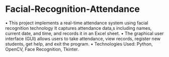 # Facial-Recognition-Attendance
• This project implements a real-time attendance system using facial recognition technology It captures attendance 
data,s including names, current date, and time, and records it in an Excel sheet.
• The graphical user interface (GUI) allows users to take attendance, view records, register new students, get help, and 
exit the program.
• Technologies Used: Python, OpenCV, Face Recognition, Tkinter.
